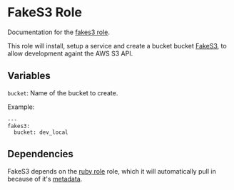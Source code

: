 # FakeS3 Role

Documentation for the [fakes3 role](/roles/fakes3).

This role will install, setup a service and create a bucket bucket
[FakeS3](https://github.com/jubos/fake-s3), to allow development
againt the AWS S3 API.

## Variables

`bucket`: Name of the bucket to create.

Example:

```
---
fakes3:
  bucket: dev_local
```

## Dependencies

FakeS3 depends on the [ruby role](/docs/ruby.md) role, which it will
automatically pull in because of it's [metadata](meta/main.yml).
